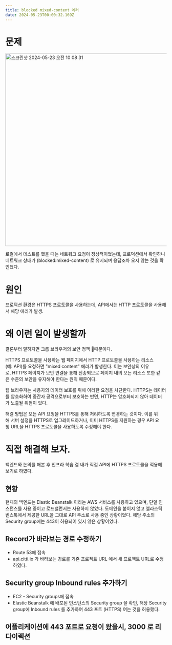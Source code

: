 ```yaml
---
title: blocked mixed-content 에러
date: 2024-05-23T00:00:32.169Z
---
```


# 문제

<img width="600" alt="스크린샷 2024-05-23 오전 10 08 31" src="https://gist.github.com/assets/96381221/fd0cd84d-2a91-41e2-8620-efcc621170e3">

로컬에서 테스트를 했을 때는 네트워크 요청이 정상적이었는데, 프로덕션에서 확인하니 네트워크 상태가 (blocked:mixed-content) 로 유지되며 응답조차 오지 않는 것을 확인했다.

# 원인

프로덕션 환경은 HTTPS 프로토콜을 사용하는데, API에서는 HTTP 프로토콜을 사용해서 해당 에러가 발생.

# 왜 이런 일이 발생할까

결론부터 말하자면 크롬 브라우저의 보안 정책 때문이다.

HTTPS 프로토콜을 사용하는 웹 페이지에서 HTTP 프로토콜을 사용하는 리소스(예: API)를 요청하면 "mixed content" 에러가 발생한다. 이는 보안상의 이유로, HTTPS 페이지가 보안 연결을 통해 전송되므로 페이지 내의 모든 리소스 또한 같은 수준의 보안을 유지해야 한다는 원칙 때문이다.

웹 브라우저는 사용자의 데이터 보호를 위해 이러한 요청을 차단한다. HTTPS는 데이터를 암호화하여 중간자 공격으로부터 보호하는 반면, HTTP는 암호화되지 않아 데이터가 노출될 위험이 있다.

해결 방법은 모든 API 요청을 HTTPS를 통해 처리하도록 변경하는 것이다. 이를 위해 서버 설정을 HTTPS로 업그레이드하거나, 이미 HTTPS를 지원하는 경우 API 요청 URL을 HTTPS 프로토콜을 사용하도록 수정해야 한다.

# 직접 해결해 보자.

백엔드와 논의를 해본 후 인프라 학습 겸 내가 직접 API에 HTTPS 프로토콜을 적용해 보기로 하였다.

## 현황

현재의 백엔드는 Elastic Beanstalk 이라는 AWS 서비스를 사용하고 있으며, 단일 인스턴스를 사용 중이고 로드밸런서는 사용하지 않았다. 도메인을 붙이지 않고 엘라스틱 빈스톡에서 제공한 URL을 그대로 API 주소로 사용 중인 상황이었다. 해당 주소의 Security group에는 443이 허용되어 있지 않은 상황이었다.

## Record가 바라보는 경로 수정하기

- Route 53에 접속
- api.citti.io 가 바라보는 경로를 기존 프로젝트 URL 에서 새 프로젝트 URL로 수정하였다.

## Security group Inbound rules 추가하기

- EC2 - Security groups에 접속
- Elastic Beanstalk 에 배포된 인스턴스의 Security group 을 확인, 해당 Security group에 Inbound rules 를 추가하여 443 포트 (HTTPS) 여는 것을 허용했다.

## 어플리케이션에 443 포트로 요청이 왔을시, 3000 로 리다이렉션
